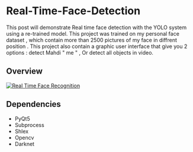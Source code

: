 # Real-Time-Face-Detection
This post will demonstrate Real time face detection with the YOLO system using a re-trained model. This project was trained on my personal face dataset , which contain more than 2500 pictures of my face in diffrent position . This project also contain a graphic user interface that give you 2 options : detect Mahdi " me " , Or detect all objects in video.
## Overview
[![Real Time Face Recognition](http://img.youtube.com/vi/UFYbAV8svr8/0.jpg)](http://www.youtube.com/watch?v=UFYbAV8svr8 "Real Time Face Recognition")
## Dependencies

* PyQt5
* Subprocess
* Shlex
* Opencv
* Darknet


